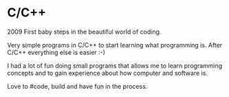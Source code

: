 # C/C++
2009 First baby steps in the beautiful world of coding. 

Very simple programs in C/C++ to start learning what programming is. 
After C/C++ everything else is easier :-)

I had a lot of fun doing small programs that allows me to learn programming concepts and to gain experience about how computer and software is.

Love to #code, build and have fun in the process.
